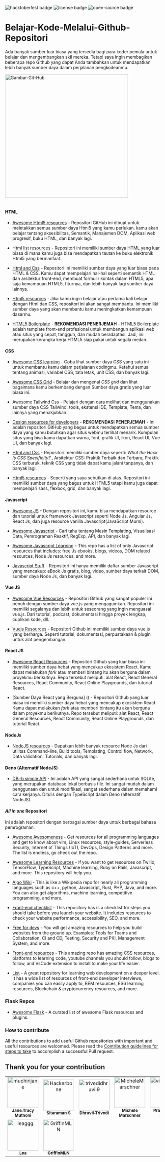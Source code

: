 ![hacktoberfest badge](https://img.shields.io/badge/%F0%9F%94%A5-hacktoberfest-blue) ![license badge](https://img.shields.io/badge/%E2%9C%94%20license-MIT-green) ![open-source badge](https://img.shields.io/badge/%F0%9F%90%B1%E2%80%8D%F0%9F%92%BB-Open--Source-orange)

# Belajar-Kode-Melalui-Github-Repositori

Ada banyak sumber luar biasa yang tersedia bagi para koder pemula untuk belajar dan mengembangkan skil mereka. Tetapi saya ingin membagikan beberapa repo Github yang dapat Anda tambahkan untuk mendapatkan lebih banyak sumber daya dalam perjalanan pengkodeanmu.

<img src="https://i.ibb.co/kS3pSW9/Git-Hub-Pic.png" alt="Gambar-Git-Hub" border="0" height = "400px">
<br>
<br>

#### HTML

- [Awesome Html5 resources](https://github.com/diegocard/awesome-html5) - Repositori GitHub ini dibuat untuk meletakkan semua sumber daya Html5 yang kamu perlukan. kamu akan belajar tentang aksesibilitas, Semantik, Manajemen DOM, Aplikasi web progresif, buku HTML, dan banyak lagi.

- [Html list resources](https://github.com/gloparco/Master-List-of-HTML5-JS-CSS-Resources/blob/master/html.md) - Repositori ini memiliki sumber daya HTML yang luar biasa di mana kamu juga bisa mendapatkan tautan ke buku elektronik Html5 yang bermanfaat.

- [Html and Css](https://github.com/zuzuleinen/html-and-css) - Repositori ini memiliki sumber daya yang luar biasa pada HTML & CSS. Kamu dapat mempelajari hal-hal seperti semantik HTML dan arsitektur front-end, membuat formulir kontak dalam HTML5, apa saja kemampuan HTML5, fiturnya, dan lebih banyak lagi sumber daya lainnya.

- [Html5 resources](https://github.com/SirPepe/HTML5Resources) - Jika kamu ingin belajar atau pertama kali belajar dengan Html dan CSS, repositori ini akan sangat membantu. Ini memiliki sumber daya yang akan membantu kamu meningkatkan kemampuan dasarmu.

- [HTML5 Boilerplate](https://github.com/h5bp/html5-boilerplate) - <b>REKOMENDASI PENERJEMAH</b> - HTML5 Boilerplate adalah template front-end profesional untuk membangun aplikasi web atau situs yang cepat, tangguh, dan mudah beradaptasi. Jadi, ini merupakan kerangka kerja HTML5 siap pakai untuk segala medan.

#### CSS

- [Awesome CSS learning](https://github.com/micromata/awesome-css-learning) - Coba lihat sumber daya CSS yang satu ini untuk membantu kamu dalam perjalanan codingmu. Ketahui semua tentang animasi, variabel CSS, tata letak, unit CSS, dan banyak lagi.

- [Awesome CSS Grid](https://github.com/valentinogagliardi/awesome-css-grid) - Belajar dan mengenal <i>CSS grid</i> dan lihat bagaimana kamu berkembang dengan Sumber daya gratis yang luar biasa ini.

- [Awesome Tailwind Css](https://github.com/aniftyco/awesome-tailwindcss) - Pelajari dengan cara melihat dan menggunakan sumber daya CSS Tailwind, tools, ekstensi IDE, Template, Tema, dan lainnya yang menakjubkan.

- [Design resources for developers](https://github.com/bradtraversy/design-resources-for-developers) - <b>REKOMENDASI PENERJEMAH</b> - Ini adalah repositori GitHub yang bagus untuk mendapatkan semua sumber daya yang kamu butuhkan agar situs webmu terlihat menarik. Kumpulan situs yang bisa kamu dapatkan warna, font, grafik UI, ikon, React UI, Vue UI, dan banyak lagi.

- [Html and Css](https://github.com/zuzuleinen/html-and-css) - Repositori memiliki sumber daya seperti: <i>What the Heck Is CSS Specificity?</i> , Arsitektur CSS: Praktik Terbaik dan Terbaru, Praktik CSS terburuk, teknik CSS yang tidak dapat kamu jalani tanpanya, dan banyak lagi.

- [Html5 resources](https://github.com/SirPepe/HTML5Resources) - Seperti yang saya sebutkan di atas. Repositori ini memiliki sumber daya yang bagus untuk HTML5 tetapi kamu juga dapat mempelajari sass, flexbox, grid, dan banyak lagi.

#### Javascript

- [Awesome JS](https://github.com/serhiisol/awesome-js) - Dengan repositori ini, kamu bisa mendapatkan resource dan tutorial untuk framework Javascript seperti Node Js, Angular Js, React Js, dan juga resource vanilla Javascript(JavaScript Murni).

- [Awesome Javascript](https://github.com/sorrycc/awesome-javascript) - Cari tahu tentang Mesin Templating, Visualisasi Data, Pemrograman Reaktif, RegExp, API, dan banyak lagi.

- [Awesome Javascript Learning](https://github.com/micromata/awesome-javascript-learning) - This repo has a list of only Javascript resources that includes: free Js ebooks, blogs, videos, DOM related resources, Node Js resources, and more.

- [Javascript Stuff](https://github.com/ahfarmer/javascriptstuff-db) - Repositori ini hanya memiliki daftar sumber Javascript yang mencakup: eBook Js gratis, blog, video, sumber daya terkait DOM, sumber daya Node Js, dan banyak lagi.

#### Vue JS

- [Awesome Vue Resources](https://github.com/vuejs/awesome-vue) - Repositori Github yang sangat populer ini penuh dengan sumber daya vue.js yang mengagumkan. Repositori ini memiliki segalanya dan lebih untuk seseorang yang ingin menguasai vue.js. Dari tutorial, podcast, dokumentasi hingga proyek lengkap, cuplikan kode, dll.

- [Vuejs Resources](https://github.com/gliterd/vuejs-resources) - Repositori Github ini memiliki sumber daya vue.js yang berharga. Seperti tutorial, dokumentasi, perpustakaan & plugin untuk alat pengembangan.

#### React JS

- [Awesome React Resources](https://github.com/brillout/awesome-react-components) - Repositori Github yang luar biasa ini memiliki sumber daya hebat yang mencakup ekosistem React. Kamu dapat melakukan <i>fork</i> atau memberi bintang itu akan berguna dalam proyekmu berikutnya. Repo tersebut meliputi: alat React, React General Resources, React Community, React Online Playgrounds, dan tutorial React.

- [Sumber Daya React yang Berguna] () - Repositori Github yang luar biasa ini memiliki sumber daya hebat yang mencakup ekosistem React. Kamu dapat melakukan <i>fork</i> atau memberi bintang itu akan berguna dalam proyekmu berikutnya. Repo tersebut meliputi: alat React, React General Resources, React Community, React Online Playgrounds, dan tutorial React.

#### NodeJs

- [NodeJS resources](https://github.com/sindresorhus/awesome-nodejs) - Dapatkan lebih banyak resource Node Js dari utilitas Command-line, Build tools, Templating, Control flow, Network, Data validation, Tutorials, dan banyak lagi.

#### Deno (Alternatif NodeJS)

- [DBirb simple API](https://github.com/dergyitheron/dbirb-sqlite-deno) - Ini adalah API yang sangat sederhana untuk SQLite, yang merupakan database lokal berbasis file. Ini sangat mudah dalam penggunaan dan untuk modifikasi, sangat sederhana dalam memahami cara kerjanya. Ditulis dengan TypeScript dalam Deno (alternatif NodeJS).

#### <i>All in one</i> Repositori

Ini adalah repositori dengan berbagai sumber daya untuk berbagai bahasa pemrograman.

- [Awesome Awesomeness](https://github.com/bayandin/awesome-awesomeness) - Get resources for all programming languages and get to know about vim, Linux resources, style-guides, Serverless Security, Internet of Things (IoT), DevOps, Design Patterns and more. The list is endless, go check out the repo.

- [Awesome Learning Resources](https://github.com/lauragift21/awesome-learning-resources) - If you want to get resources on Twilio, TensorFlow, TypeScript, Machine learning, Ruby on Rails, Javascript, and more. This repository will help you.

- [Algo Wiki](https://github.com/vicky002/AlgoWiki) - This is like a Wikipedia repo for nearly all programming languages such as c++, python, Javascript, Rust, PHP, Java, and more. You can also get algorithms, machine learning, competitive programming, and more.

- [Front-end checklist](https://github.com/thedaviddias/Front-End-Checklist) - This repository has is a checklist for steps you should take before you launch your website. It includes resources to check your website performance, accessibility, SEO, and more.

- [Free for devs](https://github.com/ripienaar/free-for-dev) - You will get amazing resources to help you build websites from the ground up. Examples: Tools for Teams and Collaboration, CI and CD, Testing, Security and PKI, Management System, and more.

- [Front-end resources](https://github.com/RitikPatni/Front-End-Web-Development-Resources#table-of-contents) - This amazing repo has amazing CSS resources, platforms to learning code, youtube channels you should follow, blogs to follow, and VsCode extension to install to make your life easier.

- [List](https://github.com/jnv/lists) - A great repository for learning web development on a deeper level. It has a wide list of resources of front-end developer interviews, companies you can easily apply to, BEM resources, ES6 learning resources, Blockchain & cryptocurrency resources, and more.

### Flask Repos

- [Awesome Flask](https://github.com/humiaozuzu/awesome-flask) -  A curated list of awesome Flask resources and plugins.

### How to contribute

All the contributions to add useful Github repositories with important and useful resources are welcomed. Please read the [Contribution guidelines for steps to take](https://github.com/muchirijane/learning-code-through-github-repos/blob/main/CONTRIBUTING.md) to accomplish a successful Pull request.

## Thank you for your contribution

<!-- readme: contributors -start -->
<table>
<tr>
    <td align="center">
        <a href="https://github.com/muchirijane">
            <img src="https://avatars3.githubusercontent.com/u/54930887?v=4" width="100;" alt="muchirijane"/>
            <br />
            <sub><b>Jane Tracy Muthoni</b></sub>
        </a>
    </td>
    <td align="center">
        <a href="https://github.com/Hackerbone">
            <img src="https://avatars3.githubusercontent.com/u/20267705?v=4" width="100;" alt="Hackerbone"/>
            <br />
            <sub><b>Sitaraman S</b></sub>
        </a>
    </td>
    <td align="center">
        <a href="https://github.com/trivedidhruvil9">
            <img src="https://avatars0.githubusercontent.com/u/56179904?v=4" width="100;" alt="trivedidhruvil9"/>
            <br />
            <sub><b>Dhruvil Trivedi</b></sub>
        </a>
    </td>
    <td align="center">
        <a href="https://github.com/MicheleMarschner">
            <img src="https://avatars0.githubusercontent.com/u/49597398?v=4" width="100;" alt="MicheleMarschner"/>
            <br />
            <sub><b>Michele Marschner</b></sub>
        </a>
    </td>
    <td align="center">
        <a href="https://github.com/viraldevpb">
            <img src="https://avatars3.githubusercontent.com/u/66899360?v=4" width="100;" alt="viraldevpb"/>
            <br />
            <sub><b>Prathamesh Borse</b></sub>
        </a>
    </td>
    <td align="center">
        <a href="https://github.com/d02d33pak">
            <img src="https://avatars1.githubusercontent.com/u/21690808?v=4" width="100;" alt="d02d33pak"/>
            <br />
            <sub><b>Deepak Talan</b></sub>
        </a>
    </td></tr>
<tr>
    <td align="center">
        <a href="https://github.com/leaggg">
            <img src="https://avatars0.githubusercontent.com/u/67368902?v=4" width="100;" alt="leaggg"/>
            <br />
            <sub><b>Lea</b></sub>
        </a>
    </td>
    <td align="center">
        <a href="https://github.com/GriffinMLN">
            <img src="https://avatars1.githubusercontent.com/u/65615065?v=4" width="100;" alt="GriffinMLN"/>
            <br />
            <sub><b>GriffinMLN</b></sub>
        </a>
    </td></tr>
</table>
<!-- readme: contributors -end -->



